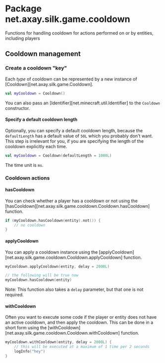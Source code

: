 # Package net.axay.silk.game.cooldown

Functions for handling cooldown for actions performed on or by entities, including players

## Cooldown management

### Create a cooldown "key"

Each *type* of cooldown can be represented by a new instance of [Cooldown][net.axay.silk.game.Cooldown].

```kotlin
val myCooldown = Cooldown()
```

You can also pass an [Identifier][net.minecraft.util.Identifier] to the `Cooldown` constructor.

#### Specify a default cooldown length

Optionally, you can specify a default cooldown length, because the `defaultLength` has a default value of `50L` which
you probably don't want. This step is irrelevant for you, if you are specifying the length of the cooldown explicitly
each time.

```kotlin
val myCooldown = Cooldown(defaultLength = 1000L)
```

The time unit is `ms`.

### Cooldown actions

#### hasCooldown

You can check whether a player has a cooldown or not using
the [hasCooldown][net.axay.silk.game.cooldown.Cooldown.hasCooldown] function.

```kotlin
if (myCooldown.hasCooldown(entity).not()) {
    // no cooldown
}
```

#### applyCooldown

You can apply a cooldown instance using the [applyCooldown][net.axay.silk.game.cooldown.Cooldown.applyCooldown]
function.

```kotlin
myCooldown.applyCooldown(entity, delay = 2000L)

// the following will be true now
myCooldown.hasCooldown(entity)
```

Note: This function also takes a `delay` parameter, but that one is not required.

#### withCooldown

Often you want to execute some code if the player or entity does not have an active cooldown, and then apply the
cooldown. This can be done in a short form using the [withCooldown][net.axay.silk.game.cooldown.Cooldown.withCooldown]
function.

```kotlin
myCooldown.withCooldown(entity, delay = 2000L) {
    // this will be executed at a maximum of 1 time per 2 seconds
    logInfo("hey")
}
```
